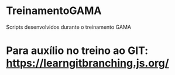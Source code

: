 # TreinamentoGAMA
Scripts desenvolvidos durante o treinamento GAMA

# Para auxílio no treino ao GIT: https://learngitbranching.js.org/

